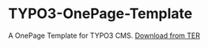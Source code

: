 TYPO3-OnePage-Template
======================

A OnePage Template for TYPO3 CMS.
[Download from TER](http://typo3.org/extensions/repository/view/t3onepage)
